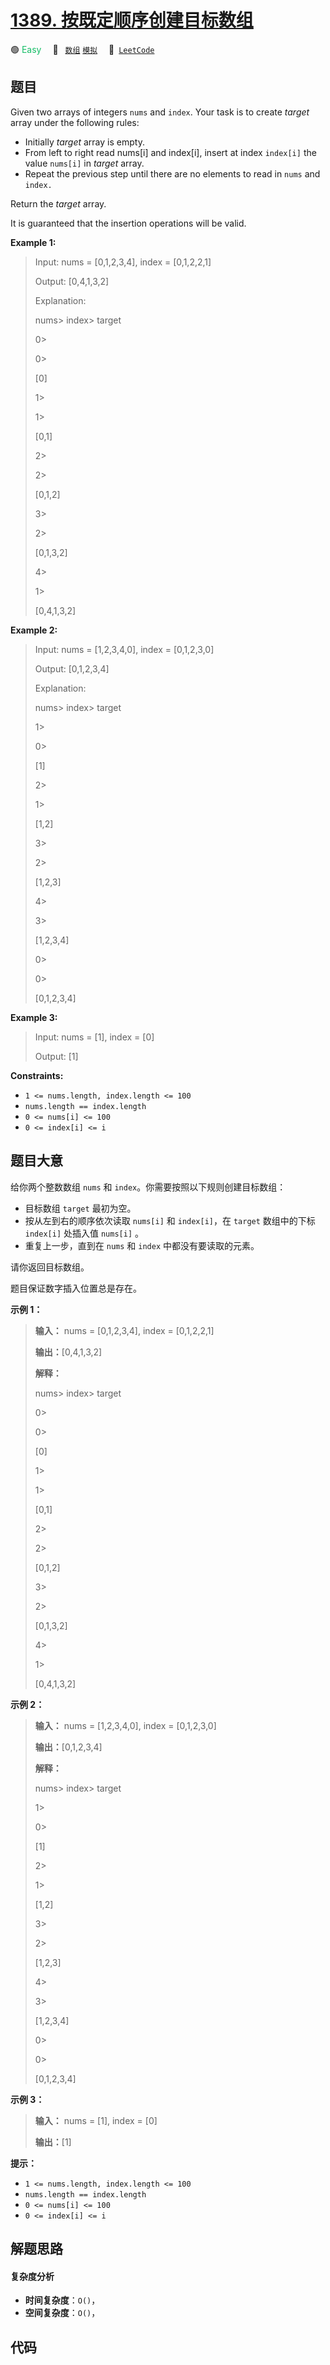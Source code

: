 # [1389. 按既定顺序创建目标数组](https://leetcode.com/problems/create-target-array-in-the-given-order)

🟢 <font color=#15bd66>Easy</font>&emsp; 🔖&ensp; [`数组`](/leetcode/outline/tag/array.md) [`模拟`](/leetcode/outline/tag/simulation.md)&emsp; 🔗&ensp;[`LeetCode`](https://leetcode.com/problems/create-target-array-in-the-given-order)


## 题目

Given two arrays of integers `nums` and `index`. Your task is to create
_target_ array under the following rules:

  * Initially _target_ array is empty.
  * From left to right read nums[i] and index[i], insert at index `index[i]` the value `nums[i]` in _target_ array.
  * Repeat the previous step until there are no elements to read in `nums` and `index.`

Return the _target_ array.

It is guaranteed that the insertion operations will be valid.



**Example 1:**

> Input: nums = [0,1,2,3,4], index = [0,1,2,2,1]
> 
> Output: [0,4,1,3,2]
> 
> Explanation:
> 
> nums> 
>    index> 
>  target
> 
> 0> 
> > 
> > 
> 0> 
> > 
> [0]
> 
> 1> 
> > 
> > 
> 1> 
> > 
> [0,1]
> 
> 2> 
> > 
> > 
> 2> 
> > 
> [0,1,2]
> 
> 3> 
> > 
> > 
> 2> 
> > 
> [0,1,3,2]
> 
> 4> 
> > 
> > 
> 1> 
> > 
> [0,4,1,3,2]

**Example 2:**

> Input: nums = [1,2,3,4,0], index = [0,1,2,3,0]
> 
> Output: [0,1,2,3,4]
> 
> Explanation:
> 
> nums> 
>    index> 
>  target
> 
> 1> 
> > 
> > 
> 0> 
> > 
> [1]
> 
> 2> 
> > 
> > 
> 1> 
> > 
> [1,2]
> 
> 3> 
> > 
> > 
> 2> 
> > 
> [1,2,3]
> 
> 4> 
> > 
> > 
> 3> 
> > 
> [1,2,3,4]
> 
> 0> 
> > 
> > 
> 0> 
> > 
> [0,1,2,3,4]

**Example 3:**

> Input: nums = [1], index = [0]
> 
> Output: [1]

**Constraints:**

  * `1 <= nums.length, index.length <= 100`
  * `nums.length == index.length`
  * `0 <= nums[i] <= 100`
  * `0 <= index[i] <= i`


## 题目大意

给你两个整数数组 `nums` 和 `index`。你需要按照以下规则创建目标数组：

  * 目标数组 `target` 最初为空。
  * 按从左到右的顺序依次读取 `nums[i]` 和 `index[i]`，在 `target` 数组中的下标 `index[i]` 处插入值 `nums[i]` 。
  * 重复上一步，直到在 `nums` 和 `index` 中都没有要读取的元素。

请你返回目标数组。

题目保证数字插入位置总是存在。



**示例 1：**

> 
> 
> 
> 
> 
> **输入：** nums = [0,1,2,3,4], index = [0,1,2,2,1]
> 
> **输出：**[0,4,1,3,2]
> 
> **解释：**
> 
> nums> 
>    index> 
>  target
> 
> 0> 
> > 
> > 
> 0> 
> > 
> [0]
> 
> 1> 
> > 
> > 
> 1> 
> > 
> [0,1]
> 
> 2> 
> > 
> > 
> 2> 
> > 
> [0,1,2]
> 
> 3> 
> > 
> > 
> 2> 
> > 
> [0,1,3,2]
> 
> 4> 
> > 
> > 
> 1> 
> > 
> [0,4,1,3,2]
> 
> 

**示例 2：**

> 
> 
> 
> 
> 
> **输入：** nums = [1,2,3,4,0], index = [0,1,2,3,0]
> 
> **输出：**[0,1,2,3,4]
> 
> **解释：**
> 
> nums> 
>    index> 
>  target
> 
> 1> 
> > 
> > 
> 0> 
> > 
> [1]
> 
> 2> 
> > 
> > 
> 1> 
> > 
> [1,2]
> 
> 3> 
> > 
> > 
> 2> 
> > 
> [1,2,3]
> 
> 4> 
> > 
> > 
> 3> 
> > 
> [1,2,3,4]
> 
> 0> 
> > 
> > 
> 0> 
> > 
> [0,1,2,3,4]
> 
> 

**示例 3：**

> 
> 
> 
> 
> 
> **输入：** nums = [1], index = [0]
> 
> **输出：**[1]
> 
> 



**提示：**

  * `1 <= nums.length, index.length <= 100`
  * `nums.length == index.length`
  * `0 <= nums[i] <= 100`
  * `0 <= index[i] <= i`


## 解题思路

#### 复杂度分析

- **时间复杂度**：`O()`，
- **空间复杂度**：`O()`，

## 代码

```javascript

```